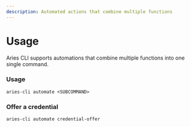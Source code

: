 ```yaml
---
description: Automated actions that combine multiple functions
---
```


# Usage

Aries CLI supports automations that combine multiple functions into one single command.

### Usage

```
aries-cli automate <SUBCOMMAND>
```

### Offer a credential

```
aries-cli automate credential-offer
```



